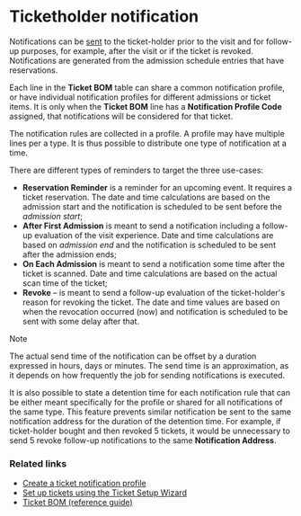 # Ticketholder notification

Notifications can be [sent](../howto/ticketholder_notification.md) to the ticket-holder prior to the visit and for follow-up purposes, for example, after the visit or if the ticket is revoked. Notifications are generated from the admission schedule entries that have reservations.

Each line in the **Ticket BOM** table can share a common notification profile, or have individual notification profiles for different admissions or ticket items. It is only when the **Ticket BOM** line has a **Notification Profile Code** assigned, that notifications will be considered for that ticket.

The notification rules are collected in a profile. A profile may have multiple lines per a type. It is thus possible to distribute one type of notification at a time.

There are different types of reminders to target the three use-cases:

- **Reservation Reminder** is a reminder for an upcoming event. It requires a ticket reservation. The date and time calculations are based on the admission start and the notification is scheduled to be sent before the _admission start_;
- **After First Admission** is meant to send a notification including a follow-up evaluation of the visit experience. Date and time calculations are based on _admission end_ and the notification is scheduled to be sent after the admission ends;
- **On Each Admission** is meant to send a notification some time after the ticket is scanned. Date and time calculations are based on the actual scan time of the ticket;
- **Revoke** – is meant to send a follow-up evaluation of the ticket-holder's reason for revoking the ticket. The date and time values are based on when the revocation occurred (now) and notification is scheduled to be sent with some delay after that.

> [!Note]
> The actual send time of the notification can be offset by a duration expressed in hours, days or minutes. The send time is an approximation, as it depends on how frequently the job for sending notifications is executed. 

It is also possible to state a detention time for each notification rule that can be either meant specifically for the profile or shared for all notifications of the same type. This feature prevents similar notification be sent to the same notification address for the duration of the detention time. For example, if ticket-holder bought and then revoked 5 tickets, it would be unnecessary to send 5 revoke follow-up notifications to the same **Notification Address**.

### Related links

- [Create a ticket notification profile](../howto/CreateNotificationProfile.md)
- [Set up tickets using the Ticket Setup Wizard](../tutorial/ticket_tutorial.md)
- [Ticket BOM (reference guide)](../reference/ticket_bom.md)